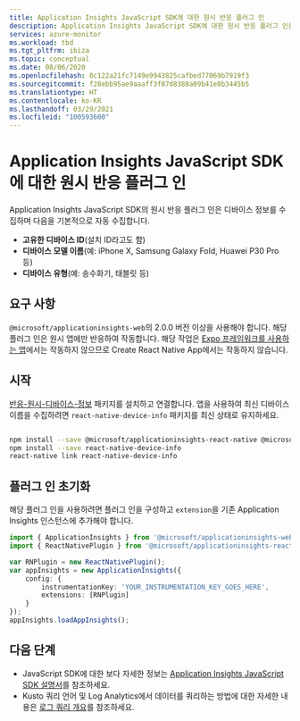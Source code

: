 ```yaml
---
title: Application Insights JavaScript SDK에 대한 원시 반응 플러그 인
description: Application Insights JavaScript SDK에 대한 원시 반응 플러그 인을 설치하고 사용하는 방법입니다.
services: azure-monitor
ms.workload: tbd
ms.tgt_pltfrm: ibiza
ms.topic: conceptual
ms.date: 08/06/2020
ms.openlocfilehash: 0c122a21fc7149e9943825cafbed77069b7919f3
ms.sourcegitcommit: f28ebb95ae9aaaff3f87d8388a09b41e0b3445b5
ms.translationtype: HT
ms.contentlocale: ko-KR
ms.lasthandoff: 03/29/2021
ms.locfileid: "100593600"
---
```

# <a name="native-react-plugin-for-application-insights-javascript-sdk"></a>Application Insights JavaScript SDK에 대한 원시 반응 플러그 인

Application Insights JavaScript SDK의 원시 반응 플러그 인은 디바이스 정보를 수집하며 다음을 기본적으로 자동 수집합니다.

- **고유한 디바이스 ID**(설치 ID라고도 함)
- **디바이스 모델 이름**(예: iPhone X, Samsung Galaxy Fold, Huawei P30 Pro 등)
- **디바이스 유형**(예: 송수화기, 태블릿 등)

## <a name="requirements"></a>요구 사항

`@microsoft/applicationinsights-web`의 2.0.0 버전 이상을 사용해야 합니다. 해당 플러그 인은 원시 앱에만 반응하여 작동합니다. 해당 작업은 [Expo 프레임워크를 사용하는 앱](https://docs.expo.io/)에서는 작동하지 않으므로 Create React Native App에서는 작동하지 않습니다.

## <a name="getting-started"></a>시작

[반응-원시-디바이스-정보](https://www.npmjs.com/package/react-native-device-info) 패키지를 설치하고 연결합니다. 앱을 사용하여 최신 디바이스 이름을 수집하려면 `react-native-device-info` 패키지를 최신 상태로 유지하세요.

```zsh

npm install --save @microsoft/applicationinsights-react-native @microsoft/applicationinsights-web
npm install --save react-native-device-info
react-native link react-native-device-info

```

## <a name="initializing-the-plugin"></a>플러그 인 초기화

해당 플러그 인을 사용하려면 플러그 인을 구성하고 `extension`을 기존 Application Insights 인스턴스에 추가해야 합니다.

```typescript
import { ApplicationInsights } from '@microsoft/applicationinsights-web';
import { ReactNativePlugin } from '@microsoft/applicationinsights-react-native';

var RNPlugin = new ReactNativePlugin();
var appInsights = new ApplicationInsights({
    config: {
        instrumentationKey: 'YOUR_INSTRUMENTATION_KEY_GOES_HERE',
        extensions: [RNPlugin]
    }
});
appInsights.loadAppInsights();

```

## <a name="next-steps"></a>다음 단계

- JavaScript SDK에 대한 보다 자세한 정보는 [Application Insights JavaScript SDK 설명서](javascript.md)를 참조하세요.
- Kusto 쿼리 언어 및 Log Analytics에서 데이터를 쿼리하는 방법에 대한 자세한 내용은 [로그 쿼리 개요](../../azure-monitor/logs/log-query-overview.md)를 참조하세요.
